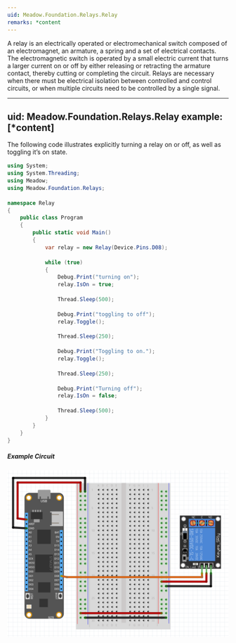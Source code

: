 ```yaml
---
uid: Meadow.Foundation.Relays.Relay
remarks: *content
---
```


A relay is an electrically operated or electromechanical switch composed of an electromagnet, an armature, a spring and a set of electrical contacts. The electromagnetic switch is operated by a small electric current that turns a larger current on or off by either releasing or retracting the armature contact, thereby cutting or completing the circuit. Relays are necessary when there must be electrical isolation between controlled and control circuits, or when multiple circuits need to be controlled by a single signal.

---
uid: Meadow.Foundation.Relays.Relay
example: [*content]
---

The following code illustrates explicitly turning a relay on or off, as well as toggling it’s on state.

```csharp
using System;
using System.Threading;
using Meadow;
using Meadow.Foundation.Relays;

namespace Relay
{
    public class Program
    {
        public static void Main()
        {
            var relay = new Relay(Device.Pins.D08);

            while (true)
            {
                Debug.Print("turning on");
                relay.IsOn = true;

                Thread.Sleep(500);

                Debug.Print("toggling to off");
                relay.Toggle();

                Thread.Sleep(250);

                Debug.Print("Toggling to on.");
                relay.Toggle();

                Thread.Sleep(250);

                Debug.Print("Turning off");
                relay.IsOn = false;

                Thread.Sleep(500);
            }
        }
    }
}
```

##### Example Circuit

![](/API_Assets/Meadow.Foundation.Relays.Relay/Relay.svg)